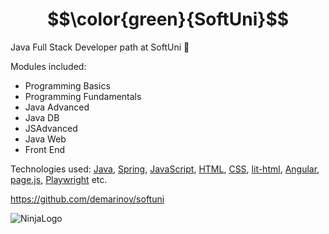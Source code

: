 # $$\color{green}{SoftUni}$$

Java Full Stack Developer path at SoftUni :rocket:

Modules included:
  - Programming Basics
  - Programming Fundamentals
  - Java Advanced
  - Java DB
  - JSAdvanced
  - Java Web
  - Front End

Technologies used: [Java](https://www.java.com/en/), [Spring](https://spring.io/), [JavaScript](https://developer.mozilla.org/en-US/docs/Web/JavaScript), [HTML](https://developer.mozilla.org/en-US/docs/Web/HTML), [CSS](https://developer.mozilla.org/en-US/docs/Web/CSS), [lit-html](https://lit.dev/), [Angular](https://angular.io/), [page.js](https://visionmedia.github.io/page.js/), [Playwright](https://playwright.dev/) etc.

https://github.com/demarinov/softuni

![NinjaLogo](https://purepng.com/public/uploads/large/purepng.com-ninjashinobininjacovert-agentassassinationguerrilla-warfaresamuraiclip-art-1421526960633owjjy.png)
